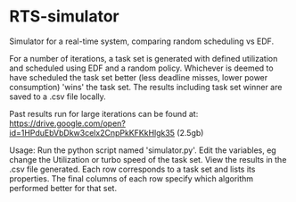 # RTS-simulator
Simulator for a real-time system, comparing random scheduling vs EDF.

For a number of iterations, a task set is generated with defined utilization and scheduled using EDF and a random policy.
Whichever is deemed to have scheduled the task set better (less deadline misses, lower power consumption) 'wins' the task set.
The results including task set winner are saved to a .csv file locally.

Past results run for large iterations can be found at: https://drive.google.com/open?id=1HPduEbVbDkw3celx2CnpPkKFKkHlgk35 (2.5gb)

Usage: Run the python script named 'simulator.py'. Edit the variables, eg change the Utilization or turbo speed of the task set. View the results in the .csv file generated. Each row corresponds to a task set and lists its properties. The final columns of each row specify which algorithm performed better for that set.
